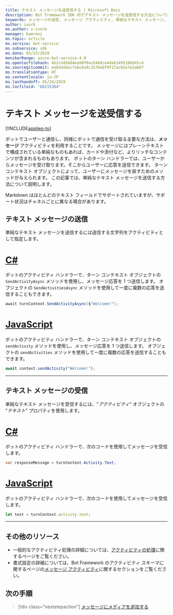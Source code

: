 ```yaml
---
title: テキスト メッセージを送受信する | Microsoft Docs
description: Bot Framework SDK 内でテキスト メッセージを送受信する方法について説明します。
keywords: メッセージの送信, メッセージ アクティビティ, 単純なテキスト メッセージ, メッセージ, テキスト メッセージ, メッセージの受信
author: ivorb
ms.author: v-ivorb
manager: kamrani
ms.topic: article
ms.service: bot-service
ms.subservice: sdk
ms.date: 05/23/2019
monikerRange: azure-bot-service-4.0
ms.openlocfilehash: 4b2cd49d84ea90f0ac6449ce4da61495100d45c4
ms.sourcegitcommit: ea64a56acfabc6a9c1576ebf9f17ac81e7e2a6b7
ms.translationtype: HT
ms.contentlocale: ja-JP
ms.lasthandoff: 05/24/2019
ms.locfileid: "66215364"
---
```

# <a name="send-and-receive-text-message"></a>テキスト メッセージを送受信する

[!INCLUDE[applies-to](../includes/applies-to.md)]

ボットでユーザーと通信し、同様にボットで通信を受け取る主要な方法は、**メッセージ** アクティビティを利用することです。 メッセージにはプレーンテキストで構成されている単純なものもあれば、カードや添付など、よりリッチなコンテンツが含まれるものもあります。 ボットのターン ハンドラーでは、ユーザーからメッセージを受け取ります。そこからユーザーに応答を送信できます。 ターン コンテキスト オブジェクトによって、ユーザーにメッセージを戻すためのメソッドが与えられます。 この記事では、単純なテキスト メッセージを送信する方法について説明します。

Markdown はほとんどのテキスト フィールドでサポートされていますが、サポート状況はチャネルごとに異なる場合があります。

## <a name="send-a-text-message"></a>テキスト メッセージの送信

単純なテキスト メッセージを送信するには送信する文字列をアクティビティとして指定します。

# <a name="ctabcsharp"></a>[C#](#tab/csharp)

ボットのアクティビティ ハンドラーで、ターン コンテキスト オブジェクトの `SendActivityAsync` メソッドを使用し、メッセージ応答を 1 つ送信します。 オブジェクトの `SendActivitiesAsync` メソッドを使用して一度に複数の応答を送信することもできます。

```cs
await turnContext.SendActivityAsync($"Welcome!");
```

# <a name="javascripttabjavascript"></a>[JavaScript](#tab/javascript)

ボットのアクティビティ ハンドラーで、ターン コンテキスト オブジェクトの `sendActivity` メソッドを使用し、メッセージ応答を 1 つ送信します。 オブジェクトの `sendActivities` メソッドを使用して一度に複数の応答を送信することもできます。

```javascript
await context.sendActivity("Welcome!");
```
---
## <a name="receive-a-text-message"></a>テキスト メッセージの受信

単純なテキスト メッセージを受信するには、"*アクティビティ*" オブジェクトの "*テキスト*" プロパティを使用します。 

# <a name="ctabcsharp"></a>[C#](#tab/csharp)

ボットのアクティビティ ハンドラーで、次のコードを使用してメッセージを受信します。 

```cs
var responseMessage = turnContext.Activity.Text;
```

# <a name="javascripttabjavascript"></a>[JavaScript](#tab/javascript)

ボットのアクティビティ ハンドラーで、次のコードを使用してメッセージを受信します。

```javascript
let text = turnContext.activity.text;
```

---

## <a name="additional-resources"></a>その他のリソース

- 一般的なアクティビティ処理の詳細については、[アクティビティの処理](~/v4sdk/bot-builder-basics.md#the-activity-processing-stack)に関するページをご覧ください。
- 書式設定の詳細については、Bot Framework のアクティビティ スキーマに関するページの[メッセージ アクティビティ](https://aka.ms/botSpecs-activitySchema#message-activity)に関するセクションをご覧ください。

## <a name="next-steps"></a>次の手順

> [!div class="nextstepaction"]
> [メッセージにメディアを追加する](./bot-builder-howto-add-media-attachments.md)
